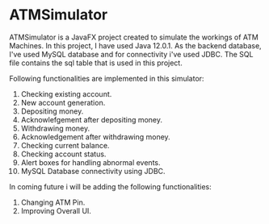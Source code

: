 # ATMSimulator

ATMSimulator is a JavaFX project created to simulate the workings of ATM Machines. In this project, I have used 
Java 12.0.1. As the backend database, I've used MySQL database and for connectivity i've used JDBC. The SQL file 
contains the sql table that is used in this project.

Following functionalities are implemented in this simulator:

1. Checking existing account.
2. New account generation.
3. Depositing money.
4. Acknowlefgement after depositing money.
5. Withdrawing money.
6. Acknowledgement after withdrawing money.
7. Checking current balance.
8. Checking account status.
9. Alert boxes for handling abnormal events.
10. MySQL Database connectivity using JDBC.


In coming future i will be adding the following functionalities:

1. Changing ATM Pin.
2. Improving Overall UI.
